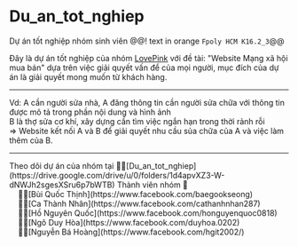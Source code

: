 # Du_an_tot_nghiep
Dự án tốt nghiệp nhóm sinh viên @@! text in orange `Fpoly HCM K16.2_3`@@

Đây là dự án tốt nghiệp của nhóm [LovePink](https://drive.google.com/drive/u/0/folders/1d4apvXZ3-W-dNWJh2sgesXSru6p7bWTB) với đề tài: "Website Mạng xã hội mua bán" dựa trên việc giải quyết vấn để của mọi người, mục đích của dự án là giải quyết mong muốn từ khách hàng.<hr/>
  Vd: A cần người sửa nhà, A đăng thông tin cần người sửa chữa với thông tin được mô tả trong phần nội dung và hình ảnh<br/>
  B là thợ sửa cơ khí, xây dựng cần tìm việc ngắn hạn trong thời rảnh rỗi<br/>
  => Website kết nối A và B để giải quyết nhu cầu sủa chữa của A và việc làm thêm của B.<br/>
<hr/>
Theo dõi dự án của nhóm tại 🏳‍🌈[Du_an_tot_nghiep](https://drive.google.com/drive/u/0/folders/1d4apvXZ3-W-dNWJh2sgesXSru6p7bWTB)
Thành viên nhóm 🌠<br/>
&nbsp;&nbsp;&nbsp;&nbsp;👨‍🔬[Bùi Quốc Thịnh](https://www.facebook.com/baegookseong)<br/>
&nbsp;&nbsp;&nbsp;&nbsp;👨‍🔬[Ca Thành Nhân](https://www.facebook.com/cathanhnhan287)<br/>
&nbsp;&nbsp;&nbsp;&nbsp;👨‍🔬[Hồ Nguyên Quốc](https://www.facebook.com/honguyenquoc0818)<br/>
&nbsp;&nbsp;&nbsp;&nbsp;👨‍🔬[Ngô Duy Hòa](https://www.facebook.com/duyhoa.0202)<br/>
&nbsp;&nbsp;&nbsp;&nbsp;👨‍🔬[Nguyễn Bá Hoàng](https://www.facebook.com/hgit2002/)
